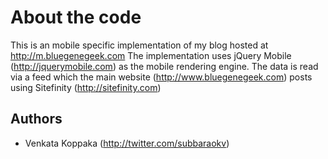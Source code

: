 # About the code

This is an mobile specific implementation of my blog hosted at http://m.bluegenegeek.com 
The implementation uses jQuery Mobile (http://jquerymobile.com) as the mobile rendering engine. The data is read via a feed which the main website 
(http://www.bluegenegeek.com) posts using Sitefinity (http://sitefinity.com)

## Authors

*    Venkata Koppaka (http://twitter.com/subbaraokv)